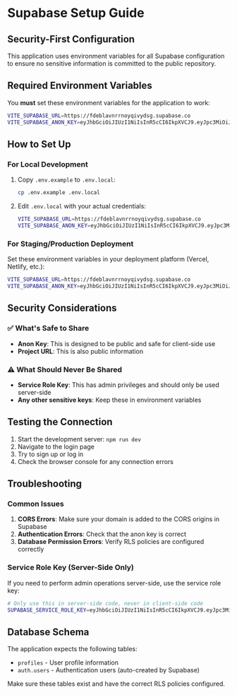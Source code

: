 # Supabase Setup Guide

## Security-First Configuration

This application uses environment variables for all Supabase configuration to ensure no sensitive information is committed to the public repository.

## Required Environment Variables

You **must** set these environment variables for the application to work:

```bash
VITE_SUPABASE_URL=https://fdeblavnrrnoyqivydsg.supabase.co
VITE_SUPABASE_ANON_KEY=eyJhbGciOiJIUzI1NiIsInR5cCI6IkpXVCJ9.eyJpc3MiOiJzdXBhYmFzZSIsInJlZiI6ImZkZWJsYXZucnJub3lxaXZ5ZHNnIiwicm9sZSI6ImFub24iLCJpYXQiOjE3NTQ0OTgxMzgsImV4cCI6MjA3MDA3NDEzOH0.iaK-5qda3SZGkSwSJRB5ejyJ1Ky8S2tPOxRAPAap_FI
```

## How to Set Up

### For Local Development

1. Copy `.env.example` to `.env.local`:
   ```bash
   cp .env.example .env.local
   ```

2. Edit `.env.local` with your actual credentials:
   ```bash
   VITE_SUPABASE_URL=https://fdeblavnrrnoyqivydsg.supabase.co
   VITE_SUPABASE_ANON_KEY=eyJhbGciOiJIUzI1NiIsInR5cCI6IkpXVCJ9.eyJpc3MiOiJzdXBhYmFzZSIsInJlZiI6ImZkZWJsYXZucnJub3lxaXZ5ZHNnIiwicm9sZSI6ImFub24iLCJpYXQiOjE3NTQ0OTgxMzgsImV4cCI6MjA3MDA3NDEzOH0.iaK-5qda3SZGkSwSJRB5ejyJ1Ky8S2tPOxRAPAap_FI
   ```

### For Staging/Production Deployment

Set these environment variables in your deployment platform (Vercel, Netlify, etc.):

```bash
VITE_SUPABASE_URL=https://fdeblavnrrnoyqivydsg.supabase.co
VITE_SUPABASE_ANON_KEY=eyJhbGciOiJIUzI1NiIsInR5cCI6IkpXVCJ9.eyJpc3MiOiJzdXBhYmFzZSIsInJlZiI6ImZkZWJsYXZucnJub3lxaXZ5ZHNnIiwicm9sZSI6ImFub24iLCJpYXQiOjE3NTQ0OTgxMzgsImV4cCI6MjA3MDA3NDEzOH0.iaK-5qda3SZGkSwSJRB5ejyJ1Ky8S2tPOxRAPAap_FI
```

## Security Considerations

### ✅ What's Safe to Share
- **Anon Key**: This is designed to be public and safe for client-side use
- **Project URL**: This is also public information

### ⚠️ What Should Never Be Shared
- **Service Role Key**: This has admin privileges and should only be used server-side
- **Any other sensitive keys**: Keep these in environment variables

## Testing the Connection

1. Start the development server: `npm run dev`
2. Navigate to the login page
3. Try to sign up or log in
4. Check the browser console for any connection errors

## Troubleshooting

### Common Issues

1. **CORS Errors**: Make sure your domain is added to the CORS origins in Supabase
2. **Authentication Errors**: Check that the anon key is correct
3. **Database Permission Errors**: Verify RLS policies are configured correctly

### Service Role Key (Server-Side Only)

If you need to perform admin operations server-side, use the service role key:

```bash
# Only use this in server-side code, never in client-side code
SUPABASE_SERVICE_ROLE_KEY=eyJhbGciOiJIUzI1NiIsInR5cCI6IkpXVCJ9.eyJpc3MiOiJzdXBhYmFzZSIsInJlZiI6ImZkZWJsYXZucnJub3lxaXZ5ZHNnIiwicm9sZSI6InNlcnZpY2Vfcm9sZSIsImlhdCI6MTc1NDQ5ODEzOCwiZXhwIjoyMDcwMDc0MTM4fQ.mjKmBSSXebmVpv_R1dswP-WuamkrOZvFxnbgmzXqaos
```

## Database Schema

The application expects the following tables:
- `profiles` - User profile information
- `auth.users` - Authentication users (auto-created by Supabase)

Make sure these tables exist and have the correct RLS policies configured. 